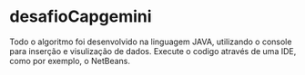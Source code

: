 # desafioCapgemini

Todo o algoritmo foi desenvolvido na linguagem JAVA, utilizando o console para inserção e visulização de dados.
Execute o codigo através de uma IDE, como por exemplo, o NetBeans.
